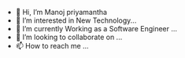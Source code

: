 - 👋 Hi, I’m Manoj priyamantha
- 👀 I’m interested in New Technology...
- 🌱 I’m currently Working as a Software Engineer ...
- 💞️ I’m looking to collaborate on ...
- 📫 How to reach me ...

<!---
Manoj774/Manoj774 is a ✨ special ✨ repository because its `README.md` (this file) appears on your GitHub profile.
You can click the Preview link to take a look at your changes.
--->
